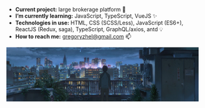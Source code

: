 * **Current project:** large brokerage platform 🦁
* **I’m currently learning:** JavaScript, TypeScript, VueJS ✨
* **Technologies in use:** HTML, CSS (SCSS/Less), JavaScript (ES6+), ReactJS (Redux, saga), TypeScript, GraphQL/axios, antd 💡
* **How to reach me:** gregoryzhel@gmail.com 📫

<img src="https://raw.githubusercontent.com/gzhel/gzhel/main/images/2.jpg">

<!--
**gzhel/gzhel** is a ✨ _special_ ✨ repository because its `README.md` (this file) appears on your GitHub profile.

Here are some ideas to get you started:

- 🔭 I’m currently working on ...
- 🌱 I’m currently learning ...
- 👯 I’m looking to collaborate on ...
- 🤔 I’m looking for help with ...
- 💬 Ask me about ...
- 📫 How to reach me: ...
- 😄 Pronouns: ...
- ⚡ Fun fact: ...
-->
